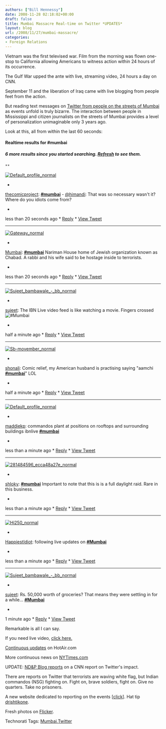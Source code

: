 ```yaml
---
authors: ["Bill Hennessy"]
date: 2008-11-28 02:18:02+00:00
draft: false
title: Mumbai Massacre Real-time on Twitter *UPDATES*
layout: blog
url: /2008/11/27/mumbai-massacre/
categories:
- Foreign Relations
---
```


Vietnam was the first televised war. Film from the morning was flown one-stop to California allowing Americans to witness action within 24 hours of its occurrence.

 

The Gulf War upped the ante with live, streaming video, 24 hours a day on CNN.

 

September 11 and the liberation of Iraq came with live blogging from people feet from the action.

 

But reading text messages on [Twitter from people on the streets of Mumbai](https://search.twitter.com/search?q=%23mumbai) as events unfold is truly bizarre. The interaction between people in Mississippi and citizen journalists on the streets of Mumbai provides a level of personalization unimaginable only 3 years ago.

 

Look at this, all from within the last 60 seconds:

 

#### Realtime results for **#mumbai**

 

##### 6 more results since you started searching. [Refresh](https://search.twitter.com/search?q=%23mumbai) to see them.

 

    **

[![Default_profile_normal](https://static.twitter.com/images/default_profile_normal.png)
](https://twitter.com/thecomicproject)

*

[thecomicproject](https://twitter.com/thecomicproject): [**#mumbai**](https://search.twitter.com/search?q=%23mumbai) - [@himandi](https://twitter.com/himandi): That was so necessary wasn't it? Where do you idiots come from?

*

less than 20 seconds ago * [Reply](https://twitter.com/home?status=@thecomicproject) * [View Tweet](https://twitter.com/thecomicproject/statuses/1027288605)

***

[![Gateway_normal](https://s3.amazonaws.com/twitter_production/profile_images/29848312/gateway_normal.jpg)
](https://twitter.com/Mumbai)

*

[Mumbai](https://twitter.com/Mumbai): [**#mumbai**](https://search.twitter.com/search?q=%23mumbai) Nariman House home of Jewish organization known as Chabad. A rabbi and his wife said to be hostage inside to terrorists.

*

less than 20 seconds ago * [Reply](https://twitter.com/home?status=@Mumbai) * [View Tweet](https://twitter.com/Mumbai/statuses/1027288585)

***

[![Sujeet_bambawale_-_bb_normal](https://s3.amazonaws.com/twitter_production/profile_images/52846490/Sujeet_Bambawale_-_BB_normal.jpg)
](https://twitter.com/sujeet)

*

[sujeet](https://twitter.com/sujeet): The IBN Live video feed is like watching a movie. Fingers crossed![**#Mumbai**](https://search.twitter.com/search?q=%23Mumbai)

*

half a minute ago * [Reply](https://twitter.com/home?status=@sujeet) * [View Tweet](https://twitter.com/sujeet/statuses/1027288506)

***

[![Sb-movember_normal](https://s3.amazonaws.com/twitter_production/profile_images/64619964/SB-Movember_normal.jpg)
](https://twitter.com/shonali)

*

[shonali](https://twitter.com/shonali): Comic relief, my American husband is practising saying "aamchi [**#mumbai**](https://search.twitter.com/search?q=%23mumbai)" LOL

*

half a minute ago * [Reply](https://twitter.com/home?status=@shonali) * [View Tweet](https://twitter.com/shonali/statuses/1027288295)

***

[![Default_profile_normal](https://static.twitter.com/images/default_profile_normal.png)
](https://twitter.com/maddiekp)

*

[maddiekp](https://twitter.com/maddiekp): commandos plant at positions on rooftops and surrounding buildings ibnlive [**#mumbai**](https://search.twitter.com/search?q=%23mumbai)

*

less than a minute ago * [Reply](https://twitter.com/home?status=@maddiekp) * [View Tweet](https://twitter.com/maddiekp/statuses/1027288082)

***

[![281484596_ecca48a27e_normal](https://s3.amazonaws.com/twitter_production/profile_images/64546797/281484596_ecca48a27e_normal.jpg)
](https://twitter.com/shloky)

*

[shloky](https://twitter.com/shloky): [**#mumbai**](https://search.twitter.com/search?q=%23mumbai) Important to note that this is is a full daylight raid. Rare in this business.

*

less than a minute ago * [Reply](https://twitter.com/home?status=@shloky) * [View Tweet](https://twitter.com/shloky/statuses/1027288028)

***

[![Hi250_normal](https://s3.amazonaws.com/twitter_production/profile_images/63765791/hi250_normal.jpg)
](https://twitter.com/HappiestIdiot)

*

[HappiestIdiot](https://twitter.com/HappiestIdiot): following live updates on [**#Mumbai**](https://search.twitter.com/search?q=%23Mumbai)

*

less than a minute ago * [Reply](https://twitter.com/home?status=@HappiestIdiot) * [View Tweet](https://twitter.com/HappiestIdiot/statuses/1027287907)

***

[![Sujeet_bambawale_-_bb_normal](https://s3.amazonaws.com/twitter_production/profile_images/52846490/Sujeet_Bambawale_-_BB_normal.jpg)
](https://twitter.com/sujeet)

*

[sujeet](https://twitter.com/sujeet): Rs. 50,000 worth of groceries? That means they were settling in for a while... [**#Mumbai**](https://search.twitter.com/search?q=%23Mumbai)

*

1 minute ago * [Reply](https://twitter.com/home?status=@sujeet) * [View Tweet](https://twitter.com/sujeet/statuses/1027287826)

Remarkable is all I can say.   

If you need live video, [click here.](https://ibnlive.in.com/videos/video_streaming.php)

 

[Continuous updates](https://hotair.com/archives/2008/11/27/update-mumbai-massacre-still-raging/) on HotAir.com

 

More continuous news on [NYTimes.com](https://thelede.blogs.nytimes.com/2008/11/27/mumbai-attacks-updates/)

 

UPDATE: [ND&P Blog reports](https://ndpblog.squarespace.com/blog/2008/11/28/understatement-twitter-cnn-and-mumbai.html) on a CNN report on Twitter's impact. 

 

There are reports on Twitter that terrorists are waving white flag, but Indian commandos (NSG) fighting on. Fight on, brave soldiers, fight on. Give no quarters. Take no prisoners.

 

A new website dedicated to reporting on the events [[click](https://deccanmujahideen.com/)]. Hat tip [drishtikone](https://drishtikone.com/?q=blog/deccan-mujahideen-mumbai).

 

Fresh photos on [Flicker](https://flickr.com/photos/vinu/).

 

Technorati Tags: [Mumbai](https://technorati.com/tags/Mumbai),[Twitter](https://technorati.com/tags/Twitter)
